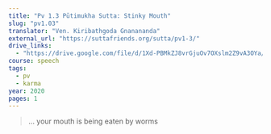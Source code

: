 ```yaml
---
title: "Pv 1.3 Pūtimukha Sutta: Stinky Mouth"
slug: "pv1.03"
translator: "Ven. Kiribathgoda Gnanananda"
external_url: "https://suttafriends.org/sutta/pv1-3/"
drive_links:
  - "https://drive.google.com/file/d/1Xd-PBMkZJ8vrGjuOv7OXslm2Z9vA3OYa/view?usp=drivesdk"
course: speech
tags:
  - pv
  - karma
year: 2020
pages: 1
---
```


> … your mouth is being eaten by worms
